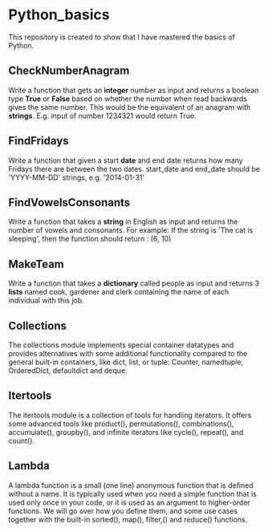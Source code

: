 # Python_basics
This repository is created to show that I have mastered the basics of Python.

## CheckNumberAnagram  
Write a function that gets an **integer** number as input and returns a boolean type **True** or **False** based on whether the number when read backwards gives the same number. This would be the equivalent of an anagram with **strings**.
E.g. input of number 1234321 would return True.

## FindFridays
Write a function that given a start **date** and end date returns how many Fridays there are between the two dates.
start_date and end_date should be 'YYYY-MM-DD' strings, e.g. '2014-01-31'

## FindVowelsConsonants
Write a function that takes a **string** in English as input and returns the number of vowels and consonants.
For example: If the string is 'The cat is sleeping', then the function should return : (6, 10)

## MakeTeam
Write a function that takes a **dictionary** called people as input and returns 3 **lists** named cook, gardener and clerk containing the name of each individual with this job.

## Collections
The collections module implements special container datatypes and provides alternatives with some additional functionality compared to the general built-in containers, like dict, list, or tuple: Counter, namedtuple, OrderedDict, defaultdict and deque.

## Itertools
The itertools module is a collection of tools for handling iterators. It offers some advanced tools like product(), permutations(), combinations(), accumulate(), groupby(), and infinite iterators like cycle(), repeat(), and count().

## Lambda
A lambda function is a small (one line) anonymous function that is defined without a name. It is typically used when you need a simple function that is used only once in your code, or it is used as an argument to higher-order functions. We will go over how you define them, and some use cases together with the built-in sorted(), map(), filter,() and reduce() functions.
